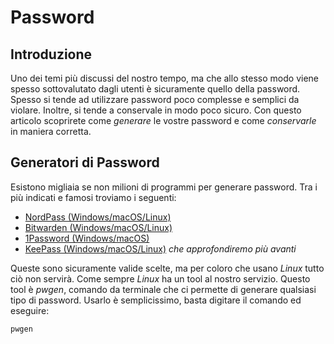# Password

## Introduzione

Uno dei temi più discussi del nostro tempo, ma che allo stesso modo viene spesso sottovalutato dagli utenti è sicuramente quello della password. Spesso si tende ad utilizzare password poco complesse e semplici da violare. Inoltre, si tende a conservale in modo poco sicuro.
Con questo articolo scoprirete come _generare_ le vostre password e come _conservarle_ in maniera corretta.

## Generatori di Password

Esistono migliaia se non milioni di programmi per generare password. Tra i più indicati e famosi troviamo i seguenti:

- [NordPass (Windows/macOS/Linux)](https://nordpass.com/?utm_source=google&utm_medium=cpc&utm_campaign=10508415118&utm_content=103935798197&utm_term=nordpass&gclid=EAIaIQobChMIqpKMzdfi-QIVRpnVCh0_jA5WEAAYASAAEgK88fD_BwE)
- [Bitwarden (Windows/macOS/Linux)](https://bitwarden.com/)
- [1Password (Windows/macOS)](https://1password.com/it/sign-up/?utm_source=google&utm_medium=cpc&utm_campaign=11596051800&utm_content=479150720150&utm_term=1password&gclid=EAIaIQobChMI0f7op9ji-QIVxI1oCR2zUgy3EAAYASAAEgIb2PD_BwE&gclsrc=aw.ds)
- [KeePass (Windows/macOS/Linux)](https://www.keepassx.org/) _che approfondiremo più avanti_

Queste sono sicuramente valide scelte, ma per coloro che usano _Linux_ tutto ciò non servirà. Come sempre _Linux_ ha un tool al nostro servizio. Questo tool è _pwgen_, comando da terminale che ci permette di generare qualsiasi tipo di password. Usarlo è semplicissimo, basta digitare il comando ed eseguire:

```
pwgen

```
